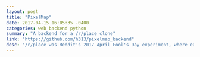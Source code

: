 ```yaml
---
layout: post
title: "PixelMap"
date: 2017-04-15 16:05:35 -0400
categories: web backend python
summary: "A backend for a /r/place clone"
link: "https://github.com/h313/pixelmap_backend"
desc: "/r/place was Reddit's 2017 April Fool's Day experiment, where each user was allowed to place one pixel onto a map containing 1 million pixels. This project contains a backend for a 1000x1000 grid /r/place clone. This backend was written with Redis and Flask. It uses the MAC address as authentication."
---
```

